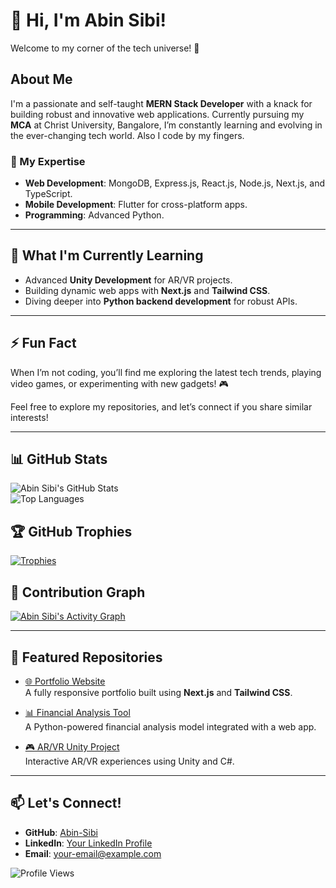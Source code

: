 # 👋 Hi, I'm Abin Sibi!  

Welcome to my corner of the tech universe! 🌟  

## About Me  
I'm a passionate and self-taught **MERN Stack Developer** with a knack for building robust and innovative web applications. Currently pursuing my **MCA** at Christ University, Bangalore, I’m constantly learning and evolving in the ever-changing tech world. Also I code by my fingers.

### 🌟 My Expertise  
- **Web Development**: MongoDB, Express.js, React.js, Node.js, Next.js, and TypeScript.  
- **Mobile Development**: Flutter for cross-platform apps.  
- **Programming**: Advanced Python.  

---


## 🌱 What I'm Currently Learning  
- Advanced **Unity Development** for AR/VR projects.  
- Building dynamic web apps with **Next.js** and **Tailwind CSS**.  
- Diving deeper into **Python backend development** for robust APIs.


---


## ⚡ Fun Fact  
When I’m not coding, you’ll find me exploring the latest tech trends, playing video games, or experimenting with new gadgets! 🎮  

Feel free to explore my repositories, and let’s connect if you share similar interests! 


---

## 📊 GitHub Stats  
![Abin Sibi's GitHub Stats](https://github-readme-stats.vercel.app/api?username=Abin-Sibi&show_icons=true&theme=radical)  
![Top Languages](https://github-readme-stats.vercel.app/api/top-langs/?username=Abin-Sibi&layout=compact&theme=radical)

## 🏆 GitHub Trophies  
[![Trophies](https://github-profile-trophy.vercel.app/?username=Abin-Sibi&theme=onestar)](https://github.com/ryo-ma/github-profile-trophy)

## 🚀 Contribution Graph  
[![Abin Sibi's Activity Graph](https://github-readme-activity-graph.vercel.app/graph?username=Abin-Sibi&theme=react-dark)](https://github.com/Ashutosh00710/github-readme-activity-graph)

---

## 🌟 Featured Repositories  
- [🌐 Portfolio Website](https://github.com/Abin-Sibi/portfolio)  
  A fully responsive portfolio built using **Next.js** and **Tailwind CSS**.
  
- [📊 Financial Analysis Tool](https://github.com/Abin-Sibi/financial-analysis)  
  A Python-powered financial analysis model integrated with a web app.

- [🎮 AR/VR Unity Project](https://github.com/Abin-Sibi/ar-vr-unity-project)  
  Interactive AR/VR experiences using Unity and C#.

---

## 📫 Let's Connect!  
- **GitHub**: [Abin-Sibi](https://github.com/Abin-Sibi)  
- **LinkedIn**: [Your LinkedIn Profile](https://www.linkedin.com/in/your-profile)  
- **Email**: [your-email@example.com](mailto:your-email@example.com)  

![Profile Views](https://komarev.com/ghpvc/?username=Abin-Sibi&color=brightgreen)
